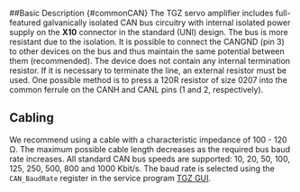 ##Basic Description {#commonCAN}
The TGZ servo amplifier includes full-featured galvanically isolated CAN bus circuitry with internal isolated power supply on the **X10** connector in the standard (UNI) design.
The bus is more resistant due to the isolation.
It is possible to connect the CANGND (pin 3) to other devices on the bus and thus maintain the same potential between them (recommended).
The device does not contain any internal termination resistor.
If it is necessary to terminate the line, an external resistor must be used. 
One possible method is to press a 120R resistor of size 0207 into the common ferrule on the CANH and CANL pins (1 and 2, respectively).

## Cabling
We recommend using a cable with a characteristic impedance of 100 - 120 Ω.
The maximum possible cable length decreases as the required bus baud rate increases.
All standard CAN bus speeds are supported: 10, 20, 50, 100, 125, 250, 500, 800 and 1000 Kbit/s.
The baud rate is selected using the `CAN_BaudRate` register in the service program [TGZ GUI](../../CZ/TGZ/TGZ_SW/GUI/md/parameters.md#GUIbasicParams).